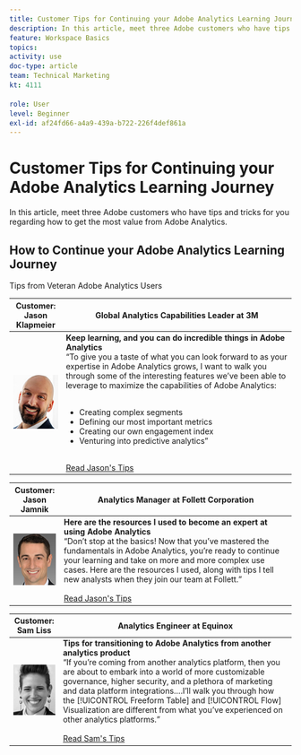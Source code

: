 ```yaml
---
title: Customer Tips for Continuing your Adobe Analytics Learning Journey
description: In this article, meet three Adobe customers who have tips and tricks for you regarding how to get the most value from Adobe Analytics.
feature: Workspace Basics
topics: 
activity: use
doc-type: article
team: Technical Marketing
kt: 4111

role: User
level: Beginner
exl-id: af24fd66-a4a9-439a-b722-226f4def861a
---
```

# Customer Tips for Continuing your Adobe Analytics Learning Journey

In this article, meet three Adobe customers who have tips and tricks for you regarding how to get the most value from Adobe Analytics.

## How to Continue your Adobe Analytics Learning Journey

Tips from Veteran Adobe Analytics Users

|Customer:<br>Jason Klapmeier    |      Global Analytics Capabilities Leader at 3M     |
|------------|------------|
| ![Jason Klapmeier](assets/jasonklapmeier.jpg) | **Keep learning, and you can do incredible things in Adobe Analytics** <br> “To give you a taste of what you can look forward to as your expertise in Adobe Analytics grows, I want to walk you through some of the interesting features we’ve been able to leverage to maximize the capabilities of Adobe Analytics: <br><br><ul><li>Creating complex segments</li><li>Defining our most important metrics</li><li>Creating our own engagement index</li><li>Venturing into predictive analytics”</li></ul><br>[Read Jason's Tips](https://experienceleaguecommunities.adobe.com/t5/Adobe-Analytics-Discussions/Incredible-Things-You-Can-Do-in-Adobe-Analytics/td-p/354333)|

|Customer:<br>Jason Jamnik    |      Analytics Manager at Follett Corporation     |
|------------|------------|
| ![Jason Klapmeier](assets/jasonjamnik.jpg) | **Here are the resources I used to become an expert at using Adobe Analytics** <br> “Don’t stop at the basics! Now that you’ve mastered the fundamentals in Adobe Analytics, you’re ready to continue your learning and take on more and more complex use cases. Here are the resources I used, along with tips I tell new analysts when they join our team at Follett.”<br><br>[Read Jason's Tips](https://experienceleaguecommunities.adobe.com/t5/Adobe-Analytics-Discussions/Here-are-the-resources-I-used-to-become-an-expert-at-using-Adobe/m-p/354226)|

|Customer:<br>Sam Liss    |      Analytics Engineer at Equinox     |
|------------|------------|
| ![Sam Liss](assets/samliss.jpg) | **Tips for transitioning to Adobe Analytics from another analytics product** <br> “If you’re coming from another analytics platform, then you are about to embark into a world of more customizable governance, higher security, and a plethora of marketing and data platform integrations….I’ll walk you through how the [!UICONTROL Freeform Table] and [!UICONTROL Flow] Visualization are different from what you’ve experienced on other analytics platforms.”<br><br>[Read Sam's Tips](https://experienceleaguecommunities.adobe.com/t5/Adobe-Analytics-Discussions/An-Analyst-s-Quick-Start-Guide-Switching-to-Adobe/td-p/354312)|

